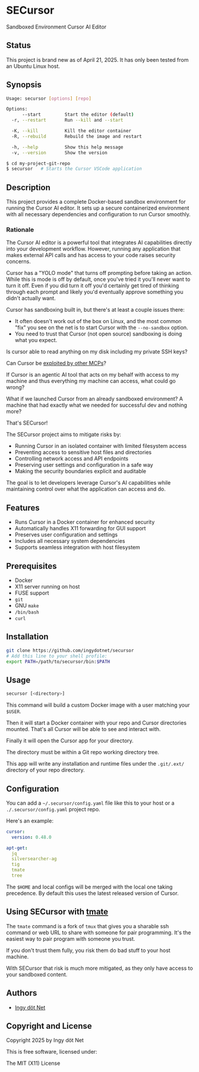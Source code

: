 SECursor
========

Sandboxed Environment Cursor AI Editor


## Status

This project is brand new as of April 21, 2025.
It has only been tested from an Ubuntu Linux host.


## Synopsis

```bash
Usage: secursor [options] [repo]

Options:
      --start         Start the editor (default)
  -r, --restart       Run --kill and --start

  -K, --kill          Kill the editor container
  -R, --rebuild       Rebuild the image and restart

  -h, --help          Show this help message
  -v, --version       Show the version

$ cd my-project-git-repo
$ secursor   # Starts the Cursor VSCode application
```


## Description

This project provides a complete Docker-based sandbox environment for running
the Cursor AI editor.
It sets up a secure containerized environment with all necessary dependencies
and configuration to run Cursor smoothly.


### Rationale

The Cursor AI editor is a powerful tool that integrates AI capabilities directly
into your development workflow.
However, running any application that makes external API calls and has access to
your code raises security concerns.

Cursor has a "YOLO mode" that turns off prompting before taking an action.
While this is mode is off by default, once you've tried it you'll never want to
turn it off.
Even if you did turn it off you'd certainly get tired of thinking through each
prompt and likely you'd eventually approve something you didn't actually want.

Cursor has sandboxing built in, but there's at least a couple issues there:

* It often doesn't work out of the box on Linux, and the most common "fix" you
  see on the net is to start Cursor with the `--no-sandbox` option.
* You need to trust that Cursor (not open source) sandboxing is doing what you
  expect.

Is cursor able to read anything on my disk including my private SSH keys?

Can Cursor be [exploited by other MCPs](
https://invariantlabs.ai/blog/whatsapp-mcp-exploited)?

If Cursor is an agentic AI tool that acts on my behalf with access to my machine
and thus everything my machine can access, what could go wrong?

What if we launched Cursor from an already sandboxed environment?
A machine that had exactly what we needed for successful dev and nothing more?

That's SECursor!

The SECursor project aims to mitigate risks by:

- Running Cursor in an isolated container with limited filesystem access
- Preventing access to sensitive host files and directories
- Controlling network access and API endpoints
- Preserving user settings and configuration in a safe way
- Making the security boundaries explicit and auditable

The goal is to let developers leverage Cursor's AI capabilities while
maintaining control over what the application can access and do.


## Features

- Runs Cursor in a Docker container for enhanced security
- Automatically handles X11 forwarding for GUI support
- Preserves user configuration and settings
- Includes all necessary system dependencies
- Supports seamless integration with host filesystem


## Prerequisites

- Docker
- X11 server running on host
- FUSE support
- `git`
- GNU `make`
- `/bin/bash`
- `curl`


## Installation

```bash
git clone https://github.com/ingydotnet/secursor
# Add this line to your shell profile:
export PATH=/path/to/secursor/bin:$PATH
```


## Usage

```bash
secursor [<directory>]
```

This command will build a custom Docker image with a user matching your `$USER`.

Then it will start a Docker container with your repo and Cursor directories
mounted.
That's all Cursor will be able to see and interact with.

Finally it will open the Cursor app for your directory.

The directory must be within a Git repo working directory tree.

This app will write any installation and runtime files under the `.git/.ext/`
directory of your repo directory.


## Configuration

You can add a `~/.secursor/config.yaml` file like this to your host or a
`./.secursor/config.yaml` project repo.

Here's an example:

```yaml
cursor:
  version: 0.48.0

apt-get:
  jq
  silversearcher-ag
  tig
  tmate
  tree
```

The `$HOME` and local configs will be merged with the local one taking
precedence.
By default this uses the latest released version of Cursor.


## Using SECursor with [tmate](https://tmate.io/)

The `tmate` command is a fork of `tmux` that gives you a sharable ssh command
or web URL to share with someone for pair programming.
It's the easiest way to pair program with someone you trust.

If you don't trust them fully, you risk them do bad stuff to your host machine.

With SECursor that risk is much more mitigated, as they only have access
to your sandboxed content.


## Authors

* [Ingy döt Net](https://github.com/ingydotnet)


## Copyright and License

Copyright 2025 by Ingy döt Net

This is free software, licensed under:

The MIT (X11) License
